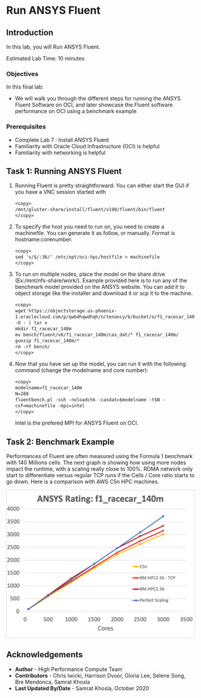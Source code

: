 # Run ANSYS Fluent

## Introduction
In this lab, you will Run ANSYS Fluent.

Estimated Lab Time: 10 minutes

### Objectives

In this final lab:
* We will walk you through the different steps for running the ANSYS Fluent Software on OCI, and later showcase the Fluent software performance on OCI using a benchmark example

### Prerequisites

* Complete Lab 7 : Install ANSYS Fluent 
* Familiarity with Oracle Cloud Infrastructure (OCI) is helpful
* Familiarity with networking is helpful

## Task 1: Running ANSYS Fluent
1. Running Fluent is pretty straightforward: You can either start the GUI if you have a VNC session started with

    ```
    <copy>
    /mnt/gluster-share/install/fluent/v190/fluent/bin/fluent
    </copy>

    ```
2. To specify the host you need to run on, you need to create a machinefile. You can generate it as follow, or manually. Format is hostname:corenumber.

    ```
    <copy>
    sed 's/$/:36/' /etc/opt/oci-hpc/hostfile > machinefile
    </copy>

    ```
3. To run on multiple nodes, place the model on the share drive (Ex:/mnt/nfs-share/work/). Example provided here is to run any of the benchmark model provided on the ANSYS website. You can add it to object storage like the installer and download it or scp it to the machine.

    ```
    <copy>
    wget https://objectstorage.us-phoenix-1.oraclecloud.com/p/qwbdhqwdhqh/n/tenancy/b/bucket/o/f1_racecar_140m.tar  -O - | tar x
    mkdir f1_racecar_140m
    mv bench/fluent/v6/f1_racecar_140m/cas_dat/* f1_racecar_140m/
    gunzip f1_racecar_140m/*
    rm -rf bench/
    </copy>

    ```

4. Now that you have set up the model, you can run it with the following command (change the modelname and core number):

    ```
    <copy>
    modelname=f1_racecar_140m
    N=288
    fluentbench.pl -ssh -noloadchk -casdat=$modelname -t$N -cnf=machinefile -mpi=intel
    </copy>

    ```

    Intel is the prefered MPI for ANSYS Fluent on OCI.


## Task 2: Benchmark Example

Performances of Fluent are often measured using the Formula 1 benchmark with 140 Millions cells. The next graph is showing how using more nodes impact the runtime, with a scaling really close to 100%. RDMA network only start to differentiate versus regular TCP runs if the Cells / Core ratio starts to go down. Here is a comparison with AWS C5n HPC machines.

![](images/fluent_bench.png " ")


## Acknowledgements
* **Author** - High Performance Compute Team
* **Contributors** -  Chris Iwicki, Harrison Dvoor, Gloria Lee, Selene Song, Bre Mendonca, Samrat Khosla
* **Last Updated By/Date** - Samrat Khosla, October 2020

